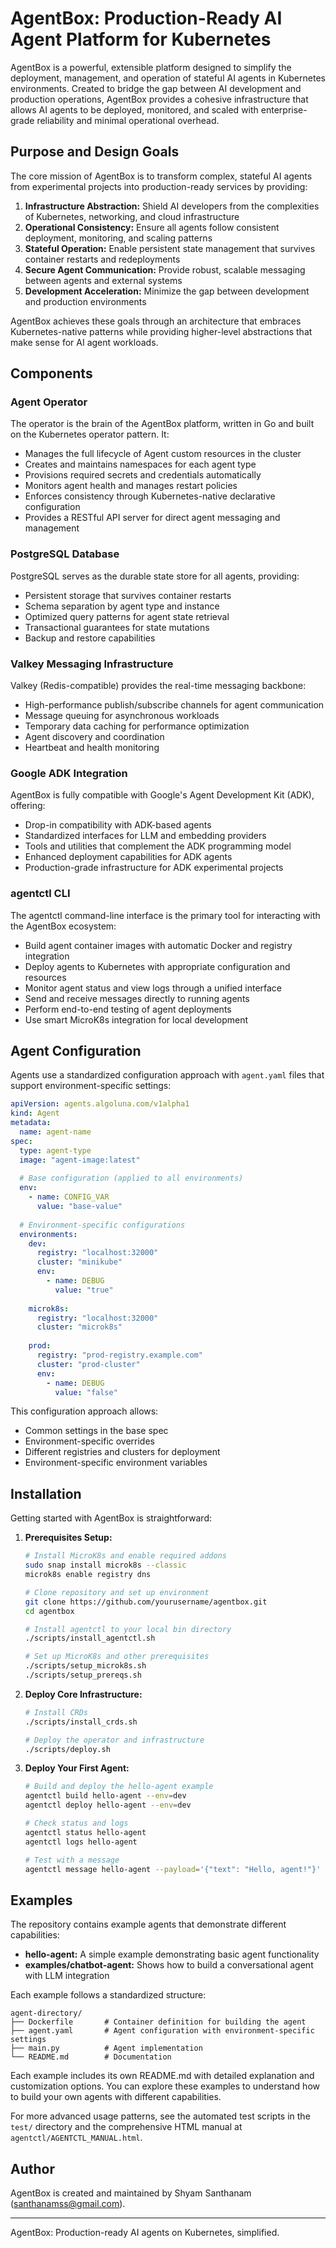 # AgentBox: Production-Ready AI Agent Platform for Kubernetes

AgentBox is a powerful, extensible platform designed to simplify the deployment, management, and operation of stateful AI agents in Kubernetes environments. Created to bridge the gap between AI development and production operations, AgentBox provides a cohesive infrastructure that allows AI agents to be deployed, monitored, and scaled with enterprise-grade reliability and minimal operational overhead.

## Purpose and Design Goals

The core mission of AgentBox is to transform complex, stateful AI agents from experimental projects into production-ready services by providing:

1. **Infrastructure Abstraction:** Shield AI developers from the complexities of Kubernetes, networking, and cloud infrastructure
2. **Operational Consistency:** Ensure all agents follow consistent deployment, monitoring, and scaling patterns
3. **Stateful Operation:** Enable persistent state management that survives container restarts and redeployments
4. **Secure Agent Communication:** Provide robust, scalable messaging between agents and external systems
5. **Development Acceleration:** Minimize the gap between development and production environments

AgentBox achieves these goals through an architecture that embraces Kubernetes-native patterns while providing higher-level abstractions that make sense for AI agent workloads.

## Components

### Agent Operator

The operator is the brain of the AgentBox platform, written in Go and built on the Kubernetes operator pattern. It:

- Manages the full lifecycle of Agent custom resources in the cluster
- Creates and maintains namespaces for each agent type
- Provisions required secrets and credentials automatically
- Monitors agent health and manages restart policies
- Enforces consistency through Kubernetes-native declarative configuration
- Provides a RESTful API server for direct agent messaging and management

### PostgreSQL Database

PostgreSQL serves as the durable state store for all agents, providing:

- Persistent storage that survives container restarts
- Schema separation by agent type and instance
- Optimized query patterns for agent state retrieval
- Transactional guarantees for state mutations
- Backup and restore capabilities

### Valkey Messaging Infrastructure

Valkey (Redis-compatible) provides the real-time messaging backbone:

- High-performance publish/subscribe channels for agent communication
- Message queuing for asynchronous workloads
- Temporary data caching for performance optimization
- Agent discovery and coordination
- Heartbeat and health monitoring

### Google ADK Integration

AgentBox is fully compatible with Google's Agent Development Kit (ADK), offering:

- Drop-in compatibility with ADK-based agents
- Standardized interfaces for LLM and embedding providers
- Tools and utilities that complement the ADK programming model
- Enhanced deployment capabilities for ADK agents
- Production-grade infrastructure for ADK experimental projects

### agentctl CLI

The agentctl command-line interface is the primary tool for interacting with the AgentBox ecosystem:

- Build agent container images with automatic Docker and registry integration
- Deploy agents to Kubernetes with appropriate configuration and resources
- Monitor agent status and view logs through a unified interface
- Send and receive messages directly to running agents
- Perform end-to-end testing of agent deployments
- Use smart MicroK8s integration for local development

## Agent Configuration

Agents use a standardized configuration approach with `agent.yaml` files that support environment-specific settings:

```yaml
apiVersion: agents.algoluna.com/v1alpha1
kind: Agent
metadata:
  name: agent-name
spec:
  type: agent-type
  image: "agent-image:latest"
  
  # Base configuration (applied to all environments)
  env:
    - name: CONFIG_VAR
      value: "base-value"
  
  # Environment-specific configurations
  environments:
    dev:
      registry: "localhost:32000"
      cluster: "minikube"
      env:
        - name: DEBUG
          value: "true"
    
    microk8s:
      registry: "localhost:32000"
      cluster: "microk8s"
    
    prod:
      registry: "prod-registry.example.com"
      cluster: "prod-cluster"
      env:
        - name: DEBUG
          value: "false"
```

This configuration approach allows:
- Common settings in the base spec
- Environment-specific overrides
- Different registries and clusters for deployment
- Environment-specific environment variables

## Installation

Getting started with AgentBox is straightforward:

1. **Prerequisites Setup:**
   ```bash
   # Install MicroK8s and enable required addons
   sudo snap install microk8s --classic
   microk8s enable registry dns
   
   # Clone repository and set up environment
   git clone https://github.com/yourusername/agentbox.git
   cd agentbox
   
   # Install agentctl to your local bin directory
   ./scripts/install_agentctl.sh
   
   # Set up MicroK8s and other prerequisites
   ./scripts/setup_microk8s.sh
   ./scripts/setup_prereqs.sh
   ```

2. **Deploy Core Infrastructure:**
   ```bash
   # Install CRDs
   ./scripts/install_crds.sh
   
   # Deploy the operator and infrastructure
   ./scripts/deploy.sh
   ```

3. **Deploy Your First Agent:**
   ```bash
   # Build and deploy the hello-agent example
   agentctl build hello-agent --env=dev
   agentctl deploy hello-agent --env=dev
   
   # Check status and logs
   agentctl status hello-agent
   agentctl logs hello-agent
   
   # Test with a message
   agentctl message hello-agent --payload='{"text": "Hello, agent!"}'
   ```

## Examples

The repository contains example agents that demonstrate different capabilities:

- **hello-agent:** A simple example demonstrating basic agent functionality
- **examples/chatbot-agent:** Shows how to build a conversational agent with LLM integration

Each example follows a standardized structure:
```
agent-directory/
├── Dockerfile       # Container definition for building the agent
├── agent.yaml       # Agent configuration with environment-specific settings
├── main.py          # Agent implementation
└── README.md        # Documentation
```

Each example includes its own README.md with detailed explanation and customization options. You can explore these examples to understand how to build your own agents with different capabilities.

For more advanced usage patterns, see the automated test scripts in the `test/` directory and the comprehensive HTML manual at `agentctl/AGENTCTL_MANUAL.html`.

## Author

AgentBox is created and maintained by Shyam Santhanam (santhanamss@gmail.com).

---

AgentBox: Production-ready AI agents on Kubernetes, simplified.

